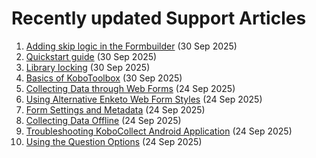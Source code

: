 # Recently updated Support Articles

<!--This page is auto generated using the `scripts/last-updated.py` script, do not update manually-->
1. [Adding skip logic in the Formbuilder](skip_logic.md) (30 Sep 2025)
1. [Quickstart guide](quick_start.md) (30 Sep 2025)
1. [Library locking](library_locking.md) (30 Sep 2025)
1. [Basics of KoboToolbox](welcome.md) (30 Sep 2025)
1. [Collecting Data through Web Forms](data_through_webforms.md) (24 Sep 2025)
1. [Using Alternative Enketo Web Form Styles](alternative_enketo.md) (24 Sep 2025)
1. [Form Settings and Metadata](form_meta.md) (24 Sep 2025)
1. [Collecting Data Offline](data-offline.md) (24 Sep 2025)
1. [Troubleshooting KoboCollect Android Application](troubleshooting_kobocollect.md) (24 Sep 2025)
1. [Using the Question Options](question_options.md) (24 Sep 2025)
